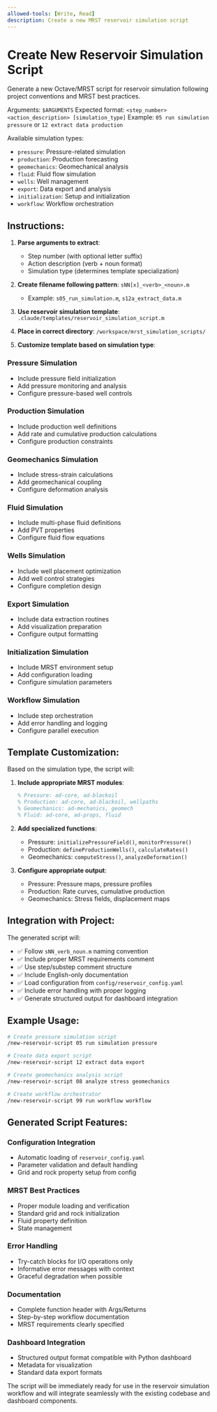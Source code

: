 ```yaml
---
allowed-tools: [Write, Read]
description: Create a new MRST reservoir simulation script
---
```


# Create New Reservoir Simulation Script

Generate a new Octave/MRST script for reservoir simulation following project conventions and MRST best practices.

Arguments: `$ARGUMENTS`
Expected format: `<step_number> <action_description> [simulation_type]`
Example: `05 run simulation pressure` or `12 extract data production`

Available simulation types:
- `pressure`: Pressure-related simulation
- `production`: Production forecasting
- `geomechanics`: Geomechanical analysis
- `fluid`: Fluid flow simulation
- `wells`: Well management
- `export`: Data export and analysis
- `initialization`: Setup and initialization
- `workflow`: Workflow orchestration

## Instructions:

1. **Parse arguments to extract**:
   - Step number (with optional letter suffix)
   - Action description (verb + noun format)
   - Simulation type (determines template specialization)

2. **Create filename following pattern**: `sNN[x]_<verb>_<noun>.m`
   - Example: `s05_run_simulation.m`, `s12a_extract_data.m`

3. **Use reservoir simulation template**: `.claude/templates/reservoir_simulation_script.m`

4. **Place in correct directory**: `/workspace/mrst_simulation_scripts/`

5. **Customize template based on simulation type**:

### Pressure Simulation
- Include pressure field initialization
- Add pressure monitoring and analysis
- Configure pressure-based well controls

### Production Simulation  
- Include production well definitions
- Add rate and cumulative production calculations
- Configure production constraints

### Geomechanics Simulation
- Include stress-strain calculations
- Add geomechanical coupling
- Configure deformation analysis

### Fluid Simulation
- Include multi-phase fluid definitions
- Add PVT properties
- Configure fluid flow equations

### Wells Simulation
- Include well placement optimization
- Add well control strategies
- Configure completion design

### Export Simulation
- Include data extraction routines
- Add visualization preparation
- Configure output formatting

### Initialization Simulation
- Include MRST environment setup
- Add configuration loading
- Configure simulation parameters

### Workflow Simulation
- Include step orchestration
- Add error handling and logging
- Configure parallel execution

## Template Customization:

Based on the simulation type, the script will:

1. **Include appropriate MRST modules**:
   ```matlab
   % Pressure: ad-core, ad-blackoil
   % Production: ad-core, ad-blackoil, wellpaths
   % Geomechanics: ad-mechanics, geomech
   % Fluid: ad-core, ad-props, fluid
   ```

2. **Add specialized functions**:
   - Pressure: `initializePressureField()`, `monitorPressure()`
   - Production: `defineProductionWells()`, `calculateRates()`
   - Geomechanics: `computeStress()`, `analyzeDeformation()`

3. **Configure appropriate output**:
   - Pressure: Pressure maps, pressure profiles
   - Production: Rate curves, cumulative production
   - Geomechanics: Stress fields, displacement maps

## Integration with Project:

The generated script will:

- ✅ Follow `sNN_verb_noun.m` naming convention
- ✅ Include proper MRST requirements comment
- ✅ Use step/substep comment structure  
- ✅ Include English-only documentation
- ✅ Load configuration from `config/reservoir_config.yaml`
- ✅ Include error handling with proper logging
- ✅ Generate structured output for dashboard integration

## Example Usage:

```bash
# Create pressure simulation script
/new-reservoir-script 05 run simulation pressure

# Create data export script  
/new-reservoir-script 12 extract data export

# Create geomechanics analysis script
/new-reservoir-script 08 analyze stress geomechanics

# Create workflow orchestrator
/new-reservoir-script 99 run workflow workflow
```

## Generated Script Features:

### Configuration Integration
- Automatic loading of `reservoir_config.yaml`
- Parameter validation and default handling
- Grid and rock property setup from config

### MRST Best Practices
- Proper module loading and verification
- Standard grid and rock initialization
- Fluid property definition
- State management

### Error Handling
- Try-catch blocks for I/O operations only
- Informative error messages with context
- Graceful degradation when possible

### Documentation
- Complete function header with Args/Returns
- Step-by-step workflow documentation
- MRST requirements clearly specified

### Dashboard Integration
- Structured output format compatible with Python dashboard
- Metadata for visualization
- Standard data export formats

The script will be immediately ready for use in the reservoir simulation workflow and will integrate seamlessly with the existing codebase and dashboard components.